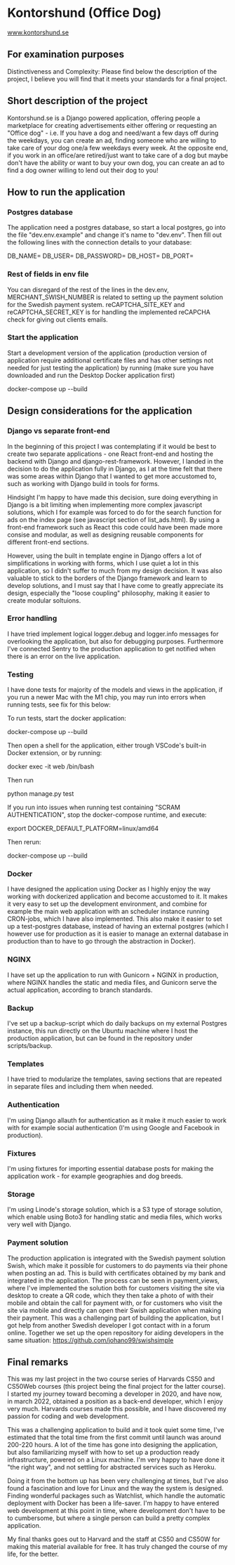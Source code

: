 # Kontorshund (Office Dog)

www.kontorshund.se


## For examination purposes
Distinctiveness and Complexity:
Please find below the description of the project, I believe you will find that it meets your standards for a final project.

## Short description of the project
Kontorshund.se is a Django powered application, offering people a marketplace for creating advertisements either offering or requesting an "Office dog" - i.e.
If you have a dog and need/want a few days off during the weekdays, you can create an ad, finding someone who are willing to take care of your dog one/a few weekdays
every week. At the opposite end, if you work in an office/are retired/just want to take care of a dog but maybe don't have the ability or want to buy your own
dog, you can create an ad to find a dog owner willing to lend out their dog to you!


## How to run the application

### Postgres database
The application need a postgres database, so start a local postgres, go into the file "dev.env.example" and change it's name to "dev.env". Then fill out the following
lines with the connection details to your database:

DB_NAME=
DB_USER=
DB_PASSWORD=
DB_HOST=
DB_PORT=

### Rest of fields in env file
You can disregard of the rest of the lines in the dev.env, MERCHANT_SWISH_NUMBER is related to setting up the payment solution for the Swedish payment system.
reCAPTCHA_SITE_KEY and reCAPTCHA_SECRET_KEY is for handling the implemented reCAPCHA check for giving out clients emails.

### Start the application
Start a development version of the application (production version of application require additional certificate files and has other settings not needed for just
testing the application) by running (make sure you have downloaded and run the Desktop Docker application first)

docker-compose up --build

## Design considerations for the application

### Django vs separate front-end
In the beginning of this project I was contemplating if it would be best to create two separate applications - one React front-end and hosting the backend with Django
and django-rest-framework. However, I landed in the decision to do the application fully in Django, as I at the time felt that there was some areas within
Django that I wanted to get more accustomed to, such as working with Django build in tools for forms. 

Hindsight I'm happy to have made this decision, sure doing everything in Django is a bit limiting when implementing more complex javascript solutions, which I
for example was forced to do for the search function for ads on the index page (see javascript section of list_ads.html). By using a front-end framework such
as React this code could have been made more consise and modular, as well as designing reusable components for different front-end sections.

However, using the built in template engine in Django offers a lot of simplifications in working with forms, which I use quiet a lot in this application, so
I didn't suffer to much from my design decision. It was also valuable to stick to the borders of the Django framework and learn to develop solutions, and 
I must say that I have come to greatly appreciate its design, especially the "loose coupling" philosophy, making it easier to create modular soltuions.

### Error handling
I have tried implement logical logger.debug and logger.info messages for overlooking the application, but also for debugging purposes. Furthermore I've connected
Sentry to the production application to get notified when there is an error on the live application.

### Testing
I have done tests for majority of the models and views in the application, if you run a newer Mac with the M1 chip, you may run into errors when running tests, see
fix for this below:

To run tests, start the docker application:

docker-compose up --build

Then open a shell for the application, either trough VSCode's built-in Docker extension, or by running:

docker exec -it web /bin/bash

Then run

python manage.py test
 
If you run into issues when running test containing "SCRAM AUTHENTICATION", stop the docker-compose runtime, and execute:

export DOCKER_DEFAULT_PLATFORM=linux/amd64

Then rerun:

docker-compose up --build

### Docker
I have designed the application using Docker as I highly enjoy the way working with dockerized application and become accustomed to it. It makes it very easy to set up the development environment, and combine for example the main web application with an scheduler instance running CRON-jobs, which I have also implemented.
This also make it easier to set up a test-postgres database, instead of having an external postgres (which I however use for production as it is easier to
manage an external database in production than to have to go through the abstraction in Docker).

### NGINX
I have set up the application to run with Gunicorn + NGINX in production, where NGINX handles the static and media files, and Gunicorn serve the actual application, according to branch standards.

### Backup
I've set up a backup-script which do daily backups on my external Postgres instance, this run directly on the Ubuntu machine where I host the production application, but can be found in the repository under scripts/backup.

### Templates
I have tried to modularize the templates, saving sections that are repeated in separate files and including them when needed.

### Authentication
I'm using Django allauth for authentication as it make it much easier to work with for example social authentication (I'm using Google and Facebook in production). 

### Fixtures
I'm using fixtures for importing essential database posts for making the application work - for example geographies and dog breeds.

### Storage
I'm using Linode's storage solution, which is a S3 type of storage solution, which enable using Boto3 for handling static and media files, which works very well with Django.

### Payment solution
The production application is integrated with the Swedish payment solution Swish, which make it possible for customers to do payments via their phone when posting an ad. This is build with certificates obtained by my bank and integrated in the application. The process can be seen in payment_views, where I've implemented the solution both for customers visiting the site via desktop to create a QR code, which they then take a photo of with their mobile and obtain the call for payment with, or for customers who visit the site via mobile and directly can open their Swish application when making their payment. This was a challenging part of building the application, but I got help from another Swedish developer I got contact with in a forum online. Together we set up the open repository for aiding developers in the same situation: https://github.com/johano99/swishsimple

## Final remarks
This was my last project in the two course series of Harvards CS50 and CS50Web courses (this project being the final project for the latter course). I started my journey toward becoming a developer in 2020, and have now, in march 2022, obtained a position as a back-end developer, which I enjoy very much. Harvards courses made this possible, and I have discovered my passion for coding and web development. 

This was a challenging application to build and it took quiet some time, I've estimated that the total time from the first commit until launch was around 200-220 hours. A lot of the time has gone into designing the application, but also familiarizing myself with how to set up a production ready infrastructure, powered on a Linux machine. I'm very happy to have done it "the right way", and not settling for abstracted services such as Heroku. 

Doing it from the bottom up has been very challenging at times, but I've also found a fascination and love for Linux and the way the system is designed. Finding wonderful packages such as Watchlist, which handle the automatic deployment with Docker has been a life-saver. I'm happy to have entered web development at this point in time, where development don't have to be to cumbersome, but where a single person can build a pretty complex application.

My final thanks goes out to Harvard and the staff at CS50 and CS50W for making this material available for free. It has truly changed the course of my life, for the better.





